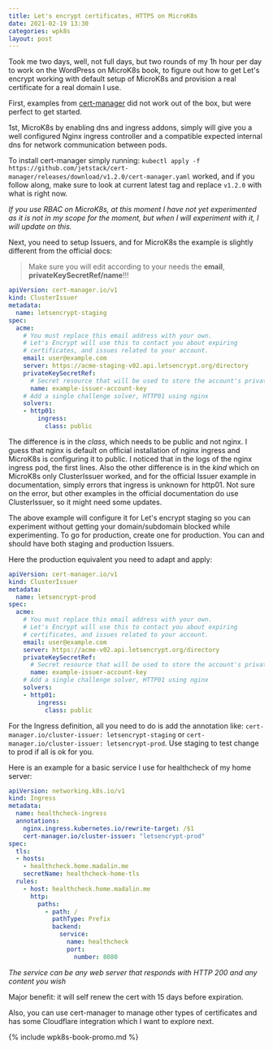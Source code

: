 ```yaml
---
title: Let's encrypt certificates, HTTPS on MicroK8s
date: 2021-02-19 13:30
categories: wpk8s
layout: post
---
```


Took me two days, well, not full days, but two rounds of my 1h hour per
day to work on the WordPress on MicroK8s book, to figure out how to get
Let's encrypt working with default setup of MicroK8s and provision a real
certificate for a real domain I use.

First, examples from [cert-manager](https://cert-manager.io/docs/) did not
work out of the box, but were perfect to get started.

1st, MicroK8s by enabling dns and ingress addons, simply will give you a well
configured Nginx ingress controller and a compatible expected internal dns for network communication between pods.

To install cert-manager simply running:
`kubectl apply -f https://github.com/jetstack/cert-manager/releases/download/v1.2.0/cert-manager.yaml`
worked, and if you follow along, make sure to look at current latest tag and
replace `v1.2.0` with what is right now.

*If you use RBAC on MicroK8s, at this moment I have not yet experimented as
it is not in my scope for the moment, but when I will experiment with it, I
will update on this.*

Next, you need to setup Issuers, and for MicroK8s the example is slightly
different from the official docs:

> Make sure you will edit according to your needs the **email**,
> **privateKeySecretRef/name**!!!

```yaml
apiVersion: cert-manager.io/v1
kind: ClusterIssuer
metadata:
  name: letsencrypt-staging
spec:
  acme:
    # You must replace this email address with your own.
    # Let's Encrypt will use this to contact you about expiring
    # certificates, and issues related to your account.
    email: user@example.com
    server: https://acme-staging-v02.api.letsencrypt.org/directory
    privateKeySecretRef:
      # Secret resource that will be used to store the account's private key.
      name: example-issuer-account-key
    # Add a single challenge solver, HTTP01 using nginx
    solvers:
    - http01:
        ingress:
          class: public
```

The difference is in the *class*, which needs to be public and not nginx. I
guess that nginx is default on official installation of nginx ingress and
MicroK8s is configuring it to public. I noticed that in the logs of
the nginx ingress pod, the first lines. Also the other difference is in
the *kind* which on MicroK8s only ClusterIssuer worked, and for the official
Issuer example in documentation, simply errors that ingress is unknown for http01.
Not sure on the error, but other examples in the official documentation
do use ClusterIssuer, so it might need some updates.

The above example will configure it for Let's encrypt staging so you can
experiment without getting your domain/subdomain blocked while experimenting.
To go for production, create one for production. You can and should have
both staging and production Issuers.

Here the production equivalent you need to adapt and apply:

```yaml
apiVersion: cert-manager.io/v1
kind: ClusterIssuer
metadata:
  name: letsencrypt-prod
spec:
  acme:
    # You must replace this email address with your own.
    # Let's Encrypt will use this to contact you about expiring
    # certificates, and issues related to your account.
    email: user@example.com
    server: https://acme-v02.api.letsencrypt.org/directory
    privateKeySecretRef:
      # Secret resource that will be used to store the account's private key.
      name: example-issuer-account-key
    # Add a single challenge solver, HTTP01 using nginx
    solvers:
    - http01:
        ingress:
          class: public
```

For the Ingress definition, all you need to do is add the annotation like:
`cert-manager.io/cluster-issuer: letsencrypt-staging` or
`cert-manager.io/cluster-issuer: letsencrypt-prod`. Use staging to test
change to prod if all is ok for you.

Here is an example for a basic service I use for healthcheck of my home
server:

```yaml
apiVersion: networking.k8s.io/v1
kind: Ingress
metadata:
  name: healthcheck-ingress
  annotations:
    nginx.ingress.kubernetes.io/rewrite-target: /$1
    cert-manager.io/cluster-issuer: "letsencrypt-prod"
spec:
  tls:
  - hosts:
    - healthcheck.home.madalin.me
    secretName: healthcheck-home-tls
  rules:
    - host: healthcheck.home.madalin.me
      http:
        paths:
          - path: /
            pathType: Prefix
            backend:
              service:
                name: healthcheck
                port:
                  number: 8080
```

*The service can be any web server that responds with HTTP 200 and any
content you wish*

Major benefit: it will self renew the cert with 15 days before expiration.

Also, you can use cert-manager to manage other types of certificates and
has some Cloudflare integration which I want to explore next.

{% include wpk8s-book-promo.md %}
